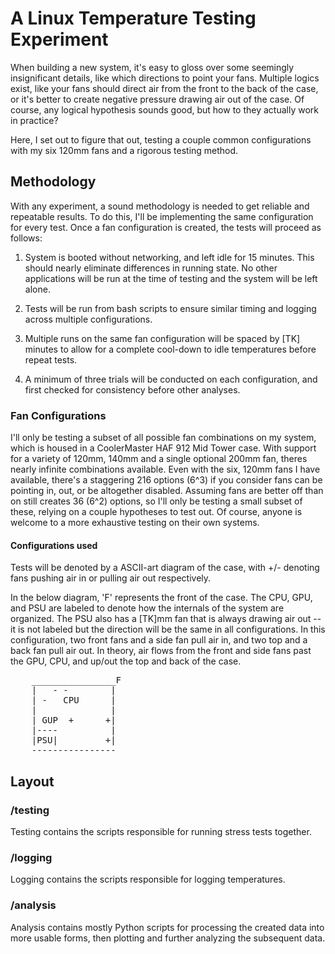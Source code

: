 # A Linux Temperature Testing Experiment

When building a new system, it's easy to gloss over some seemingly insignificant details, like which directions to point 
your fans. Multiple logics exist, like your fans should direct air from the front to the back of the case, or it's 
better to create negative pressure drawing air out of the case. Of course, any logical hypothesis sounds good, 
but how to they actually work in practice?

Here, I set out to figure that out, testing a couple common configurations with my six 120mm fans and a rigorous testing 
method.

## Methodology

With any experiment, a sound methodology is needed to get reliable and repeatable results. To do this, I'll be implementing the same configuration for every test. Once a fan configuration is created, the tests will proceed as follows:

1) System is booted without networking, and left idle for 15 minutes. This should nearly eliminate differences in 
running state. No other applications will be run at the time of testing and the system will be left alone. 

2) Tests will be run from bash scripts to ensure similar timing and logging across multiple configurations. 

3) Multiple runs on the same fan configuration will be spaced by [TK] minutes to allow for a complete cool-down to idle 
temperatures before repeat tests.

4) A minimum of three trials will be conducted on each configuration, and first checked for consistency before other 
analyses.

### Fan Configurations
I'll only be testing a subset of all possible fan combinations on my system, which is housed in a CoolerMaster HAF 912 
Mid Tower case. With support for a variety of 120mm, 140mm and a single optional 200mm fan, theres nearly infinite 
combinations available. Even with the six, 120mm fans I have available, there's a staggering 216 options (6^3) if you 
consider fans can be pointing in, out, or be altogether disabled. Assuming fans are better off than on still creates 36 
(6^2) options, so I'll only be testing a small subset of these, relying on a couple hypotheses to test out. Of course, 
anyone is welcome to a more exhaustive testing on their own systems.

#### Configurations used

Tests will be denoted by a ASCII-art diagram of the case, with +/- denoting fans pushing air in or pulling air out respectively.

In the below diagram, 'F' represents the front of the case. The CPU, GPU, and PSU are labeled to denote how the 
internals of the system are organized. The PSU also has a [TK]mm fan that is always drawing air out -- it is not labeled but 
the direction will be the same in all configurations. In this configuration, two front fans and a side fan pull air in, and two top and a 
back fan pull air out. In theory, air flows from the front and side fans past the GPU, CPU, and up/out the top and 
back of the case. 

<pre>
    ________________F
    |   - -        |
    | -   CPU      |
    |              |
    | GUP  +      +|
    |----          |
    |PSU|         +|
    ----------------
</pre>

## Layout

### /testing
Testing contains the scripts responsible for running stress tests together.

### /logging
Logging contains the scripts responsible for logging temperatures.

### /analysis
Analysis contains mostly Python scripts for processing the created data into more usable forms, then plotting and 
further analyzing the subsequent data.